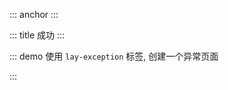 ::: anchor
:::

::: title 成功
:::

::: demo 使用 `lay-exception` 标签, 创建一个异常页面

<template>
  <lay-result></lay-result>
</template>

<script>
import { ref } from 'vue'

export default {
  setup() {

    return {
    }
  }
}
</script>

:::